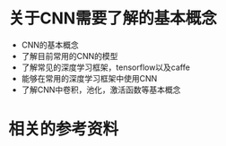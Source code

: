 # 关于CNN需要了解的基本概念
- CNN的基本概念  
- 了解目前常用的CNN的模型   
- 了解常见的深度学习框架，tensorflow以及caffe  
- 能够在常用的深度学习框架中使用CNN  
- 了解CNN中卷积，池化，激活函数等基本概念
# 相关的参考资料
